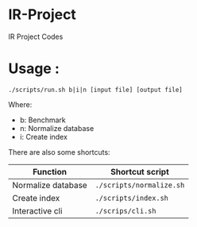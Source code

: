 # IR-Project
IR Project Codes


# Usage :
`./scripts/run.sh b|i|n [input file] [output file]`

Where:  
- b: Benchmark  
- n: Normalize database  
- i: Create index  

There are also some shortcuts:

|Function            |   Shortcut script            |
| ------------------ | ---------------------------- | 
|Normalize database  |   `./scripts/normalize.sh`   |
|Create index        |   `./scripts/index.sh`       |
|Interactive cli     |   `./scrips/cli.sh`          |
